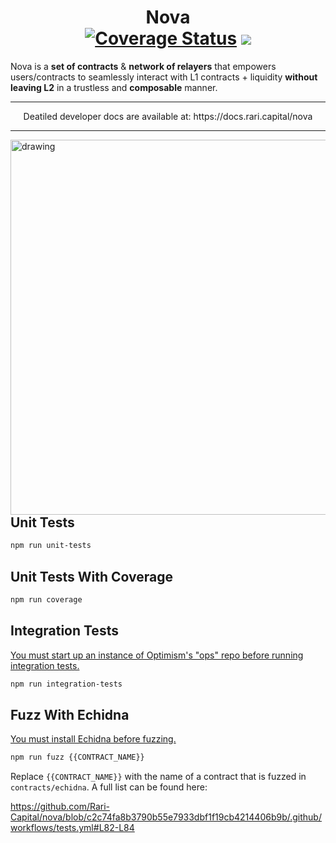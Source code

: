 <h1 align="center">Nova<br><a href='https://coveralls.io/github/Rari-Capital/nova?branch=master'><img src='https://coveralls.io/repos/github/Rari-Capital/nova/badge.svg?branch=master' alt='Coverage Status' /></a> <a href="https://github.com/Rari-Capital/nova/actions/workflows/tests.yml"><img src="https://github.com/Rari-Capital/nova/actions/workflows/tests.yml/badge.svg"/></a></h1>  

Nova is a **set of contracts** & **network of relayers** that empowers users/contracts to seamlessly interact with L1 contracts + liquidity **without leaving L2** in a trustless and **composable** manner.

---

<p align="center"> Deatiled developer docs are available at: https://docs.rari.capital/nova </h1>

---

<img align="right" src="https://user-images.githubusercontent.com/26209401/116805216-c5e9ef80-aad9-11eb-81c8-06dcb2468c9c.png" alt="drawing" width="600"/>

## Unit Tests

```bash
npm run unit-tests
```

## Unit Tests With Coverage

```bash
npm run coverage
```

## Integration Tests
[You must start up an instance of Optimism's "ops" repo before running integration tests.](https://github.com/ethereum-optimism/optimism/tree/develop/ops)

```bash
npm run integration-tests
```

## Fuzz With Echidna
[You must install Echidna before fuzzing.](https://github.com/crytic/echidna#installation)

```bash
npm run fuzz {{CONTRACT_NAME}}
```
Replace `{{CONTRACT_NAME}}` with the name of a contract that is fuzzed in `contracts/echidna`. A full list can be found here:

https://github.com/Rari-Capital/nova/blob/c2c74fa8b3790b55e7933dbf1f19cb4214406b9b/.github/workflows/tests.yml#L82-L84
